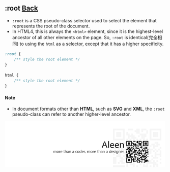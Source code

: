 ## :root [**Back**](./../pseudoClass.md)

- `:root` is a CSS pseudo-class selector used to select the element that represents the root of the document.
- In HTML4, this is always the `<html>` element, since it is the highest-level ancestor of all other elements on the page. So, `:root` is identical(完全相同) to using the `html` as a selector, except that it has a higher specificity.

```css
:root {
    /** style the root element */
}

html {
    /** style the root element */
}
```

#### Note

- In document formats other than **HTML**, such as **SVG** and **XML**, the `:root` pseudo-class can refer to another higher-level ancestor.

<a href="http://aleen42.github.io/" target="_blank" ><img src="./../../../pic/tail.gif"></a>